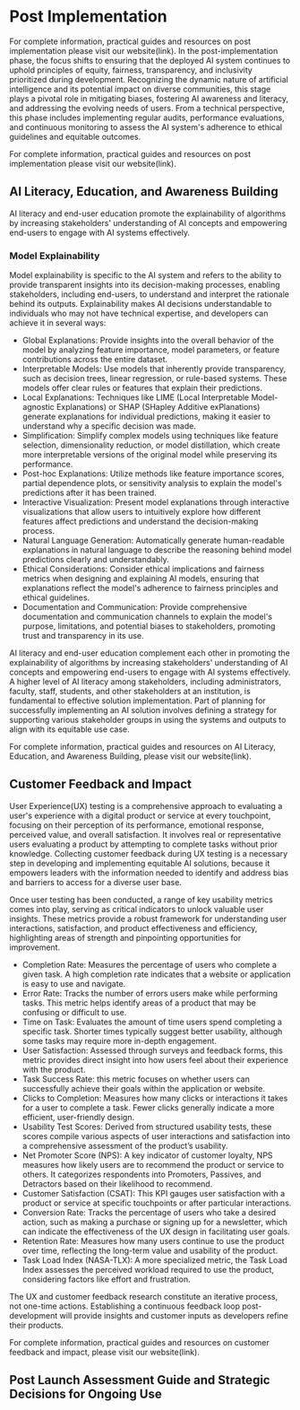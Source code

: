 # Post Implementation
For complete information, practical guides and resources on post implementation please visit our website(link).
In the post-implementation phase, the focus shifts to ensuring that the deployed AI system continues to uphold principles of equity, fairness, transparency, and inclusivity prioritized during development. Recognizing the dynamic nature of artificial intelligence and its potential impact on diverse communities, this stage plays a pivotal role in mitigating biases, fostering AI awareness and literacy, and addressing the evolving needs of users.  From a technical perspective, this phase includes implementing regular audits, performance evaluations, and continuous monitoring to assess the AI system's adherence to ethical guidelines and equitable outcomes.

For complete information, practical guides and resources on post implementation please visit our website(link).

## AI Literacy, Education, and Awareness Building
AI literacy and end-user education promote the explainability of algorithms by increasing stakeholders' understanding of AI concepts and empowering end-users to engage with AI systems effectively. 
### Model Explainability
Model explainability is specific to the AI system and refers to the ability to provide transparent insights into its decision-making processes, enabling stakeholders, including end-users, to understand and interpret the rationale behind its outputs. Explainability makes AI decisions understandable to individuals who may not have technical expertise, and developers can achieve it in several ways:
* Global Explanations: Provide insights into the overall behavior of the model by analyzing feature importance, model parameters, or feature contributions across the entire dataset.
* Interpretable Models: Use models that inherently provide transparency, such as decision trees, linear regression, or rule-based systems. These models offer clear rules or features that explain their predictions.
* Local Explanations: Techniques like LIME (Local Interpretable Model-agnostic Explanations) or SHAP (SHapley Additive exPlanations) generate explanations for individual predictions, making it easier to understand why a specific decision was made.
* Simplification: Simplify complex models using techniques like feature selection, dimensionality reduction, or model distillation, which create more interpretable versions of the original model while preserving its performance.
* Post-hoc Explanations: Utilize methods like feature importance scores, partial dependence plots, or sensitivity analysis to explain the model's predictions after it has been trained.
* Interactive Visualization: Present model explanations through interactive visualizations that allow users to intuitively explore how different features affect predictions and understand the decision-making process.
* Natural Language Generation: Automatically generate human-readable explanations in natural language to describe the reasoning behind model predictions clearly and understandably.
* Ethical Considerations: Consider ethical implications and fairness metrics when designing and explaining AI models, ensuring that explanations reflect the model's adherence to fairness principles and ethical guidelines.
* Documentation and Communication: Provide comprehensive documentation and communication channels to explain the model's purpose, limitations, and potential biases to stakeholders, promoting trust and transparency in its use.

AI literacy and end-user education complement each other in promoting the explainability of algorithms by increasing stakeholders' understanding of AI concepts and empowering end-users to engage with AI systems effectively. A higher level of AI literacy among stakeholders, including administrators, faculty, staff, students, and other stakeholders at an institution, is fundamental to effective solution implementation. Part of planning for successfully implementing an AI solution involves defining a strategy for supporting various stakeholder groups in using the systems and outputs to align with its equitable use case. 

For complete information, practical guides and resources on AI Literacy, Education, and Awareness Building, please visit our website(link).
## Customer Feedback and Impact
User Experience(UX) testing is a comprehensive approach to evaluating a user's experience with a digital product or service at every touchpoint, focusing on their perception of its performance, emotional response, perceived value, and overall satisfaction. It involves real or representative users evaluating a product by attempting to complete tasks without prior knowledge. Collecting customer feedback during UX testing is a necessary step in developing and implementing equitable AI solutions, because it empowers leaders with the information needed to identify and address bias and barriers to access for a diverse user base. 

Once user testing has been conducted, a range of key usability metrics comes into play, serving as critical indicators to unlock valuable user insights. These metrics provide a robust framework for understanding user interactions, satisfaction, and product effectiveness and efficiency, highlighting areas of strength and pinpointing opportunities for improvement.
* Completion Rate: Measures the percentage of users who complete a given task. A high completion rate indicates that a website or application is easy to use and navigate.
* Error Rate: Tracks the number of errors users make while performing tasks. This metric helps identify areas of a product that may be confusing or difficult to use.
* Time on Task: Evaluates the amount of time users spend completing a specific task. Shorter times typically suggest better usability, although some tasks may require more in-depth engagement.
* User Satisfaction: Assessed through surveys and feedback forms, this metric provides direct insight into how users feel about their experience with the product.
* Task Success Rate: this metric focuses on whether users can successfully achieve their goals within the application or website.
* Clicks to Completion: Measures how many clicks or interactions it takes for a user to complete a task. Fewer clicks generally indicate a more efficient, user-friendly design.
* Usability Test Scores: Derived from structured usability tests, these scores compile various aspects of user interactions and satisfaction into a comprehensive assessment of the product’s usability.
* Net Promoter Score (NPS): A key indicator of customer loyalty, NPS measures how likely users are to recommend the product or service to others. It categorizes respondents into Promoters, Passives, and Detractors based on their likelihood to recommend.
* Customer Satisfaction (CSAT): This KPI gauges user satisfaction with a product or service at specific touchpoints or after particular interactions.
* Conversion Rate: Tracks the percentage of users who take a desired action, such as making a purchase or signing up for a newsletter, which can indicate the effectiveness of the UX design in facilitating user goals.
* Retention Rate: Measures how many users continue to use the product over time, reflecting the long-term value and usability of the product.
* Task Load Index (NASA-TLX): A more specialized metric, the Task Load Index assesses the perceived workload required to use the product, considering factors like effort and frustration.

The UX and customer feedback research constitute an iterative process, not one-time actions. Establishing a continuous feedback loop post-development will provide insights and customer inputs as developers refine their products. 

For complete information, practical guides and resources on customer feedback and impact, please visit our website(link).
## Post Launch Assessment Guide and Strategic Decisions for Ongoing Use
